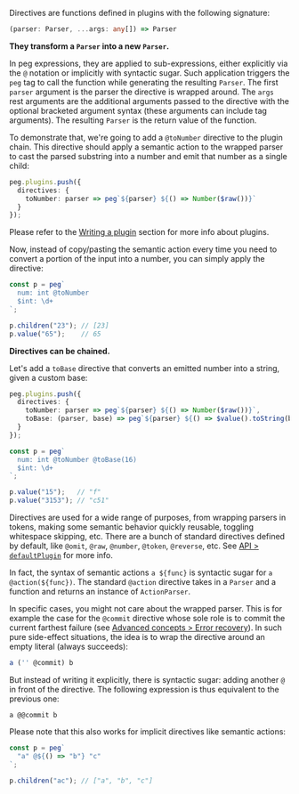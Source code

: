 Directives are functions defined in plugins with the following signature:

```ts
(parser: Parser, ...args: any[]) => Parser
```

**They transform a `Parser` into a new `Parser`.**

In peg expressions, they are applied to sub-expressions, either explicitly via the `@` notation or implicitly with syntactic sugar. Such application triggers the `peg` tag to call the function while generating the resulting `Parser`. The first `parser` argument is the parser the directive is wrapped around. The `args` rest arguments are the additional arguments passed to the directive with the optional bracketed argument syntax (these arguments can include tag arguments). The resulting `Parser` is the return value of the function.

To demonstrate that, we're going to add a `@toNumber` directive to the plugin chain. This directive should apply a semantic action to the wrapped parser to cast the parsed substring into a number and emit that number as a single child:

```ts
peg.plugins.push({
  directives: {
    toNumber: parser => peg`${parser} ${() => Number($raw())}`
  }
});
```

Please refer to the [Writing a plugin](/pegase/advanced-concepts/Writing-a-plugin/) section for more info about plugins.

Now, instead of copy/pasting the semantic action every time you need to convert a portion of the input into a number, you can simply apply the directive:

```ts
const p = peg`
  num: int @toNumber
  $int: \d+
`;

p.children("23"); // [23]
p.value("65");    // 65
```

**Directives can be chained.**

Let's add a `toBase` directive that converts an emitted number into a string, given a custom base:

```ts
peg.plugins.push({
  directives: {
    toNumber: parser => peg`${parser} ${() => Number($raw())}`,
    toBase: (parser, base) => peg`${parser} ${() => $value().toString(base)}`
  }
});
```

```ts
const p = peg`
  num: int @toNumber @toBase(16)
  $int: \d+
`;

p.value("15");   // "f"
p.value("3153"); // "c51"
```

Directives are used for a wide range of purposes, from wrapping parsers in tokens, making some semantic behavior quickly reusable, toggling whitespace skipping, etc. There are a bunch of standard directives defined by default, like `@omit`, `@raw`, `@number`, `@token`, `@reverse`, etc. See [API > `defaultPlugin`](/pegase/api/defaultPlugin) for more info.

In fact, the syntax of semantic actions `a ${func}` is syntactic sugar for `a @action(${func})`. The standard `@action` directive takes in a `Parser` and a function and returns an instance of `ActionParser`.

In specific cases, you might not care about the wrapped parser. This is for example the case for the `@commit` directive whose sole role is to commit the current farthest failure (see [Advanced concepts > Error recovery](/pegase/advanced-concepts/Error-recovery/)). In such pure side-effect situations, the idea is to wrap the directive around an empty literal (always succeeds):

```ts
a ('' @commit) b
```

But instead of writing it explicitly, there is syntactic sugar: adding another `@` in front of the directive. The following expression is thus equivalent to the previous one:

```
a @@commit b
```

Please note that this also works for implicit directives like semantic actions:

```ts
const p = peg`
  "a" @${() => "b"} "c"
`;

p.children("ac"); // ["a", "b", "c"]
```

